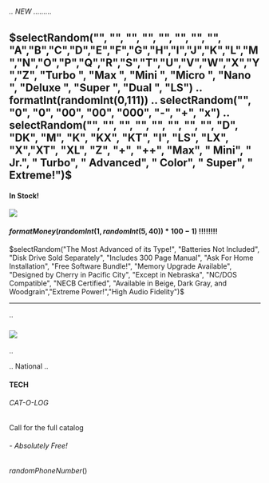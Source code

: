###### .. NEW .........
## $selectRandom("", "", "", "", "", "", "", "", "A","B","C","D","E","F","G","H","I","J","K","L","M","N","O","P","Q","R","S","T","U","V","W","X","Y","Z", "Turbo ", "Max ", "Mini ", "Micro ", "Nano ", "Deluxe ", "Super ", "Dual ", "LS") .. formatInt(randomInt(0,111)) .. selectRandom("", "0", "0", "00", "00", "000", "-", "+", "x") .. selectRandom("", "", "", "", "", "", "", "", "D", "DK", "M", "K", "KX", "KT", "I", "LS", "LX", "X","XT", "XL", "Z", "+", "++", "Max", " Mini", " Jr.", " Turbo", " Advanced", " Color", " Super", " Extreme!")$
#### In Stock!
![](newspaper/images/computer[13].png)

#### $formatMoney(randomInt(1,randomInt(5,40))*100-1)$ !!!!!!!!
$selectRandom("The Most Advanced of its Type!", "Batteries Not Included", "Disk Drive Sold Separately", "Includes 300 Page Manual", "Ask For Home Installation", "Free Software Bundle!", "Memory Upgrade Available", "Designed by Cherry in Pacific City", "Except in Nebraska", "NC/DOS Compatible", "NECB Certified", "Available in Beige, Dark Gray, and Woodgrain","Extreme Power!","High Audio Fidelity")$

---

..
### ![](IconTech)
..

.. National ..
#### TECH
###### CAT-O-LOG
Call for the full catalog
###### - Absolutely Free!
$randomPhoneNumber()$

